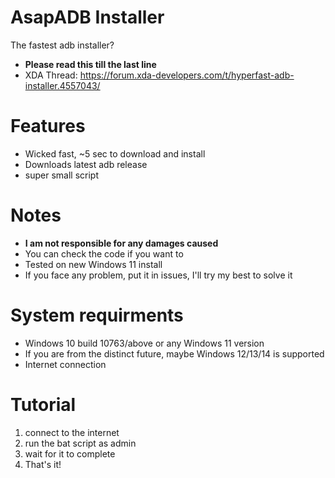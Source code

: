 # AsapADB Installer
The fastest adb installer?
- **Please read this till the last line**
- XDA Thread: https://forum.xda-developers.com/t/hyperfast-adb-installer.4557043/

# Features
- Wicked fast, ~5 sec to download and install
- Downloads latest adb release
- super small script
# Notes
- **I am not responsible for any damages caused**
- You can check the code if you want to
- Tested on new Windows 11 install
- If you face any problem, put it in issues, I'll try my best to solve it

# System requirments
- Windows 10 build 10763/above or any Windows 11 version
- If you are from the distinct future, maybe Windows 12/13/14 is supported
- Internet connection
 
# Tutorial
   1. connect to the internet
   2. run the bat script as admin
   3. wait for it to complete
   4. That's it!
 
 

